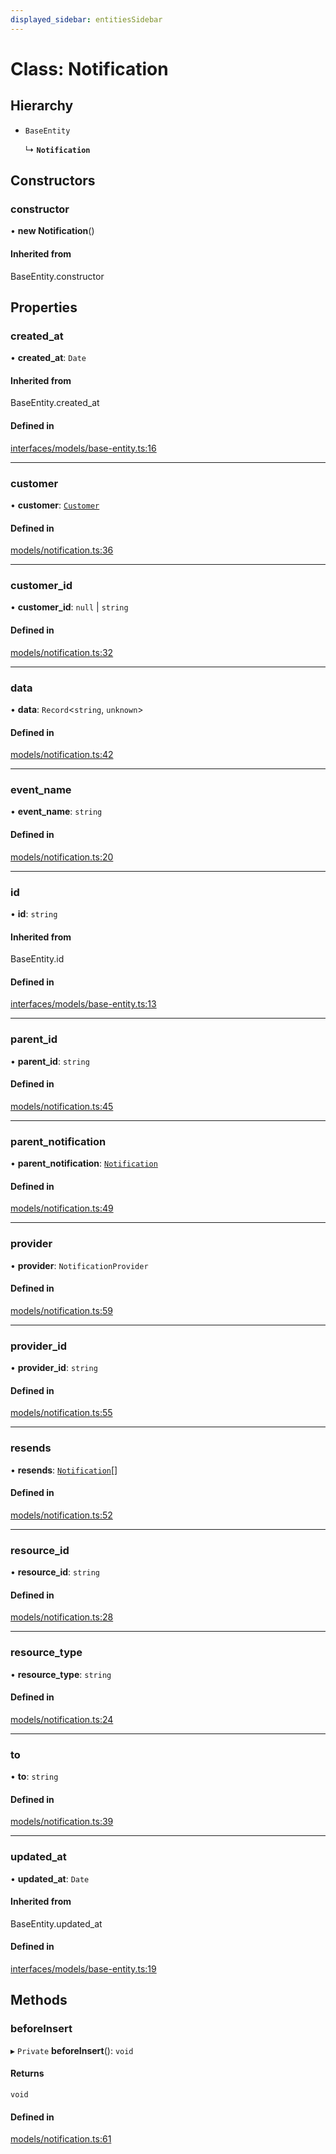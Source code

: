 ```yaml
---
displayed_sidebar: entitiesSidebar
---
```


# Class: Notification

## Hierarchy

- `BaseEntity`

  ↳ **`Notification`**

## Constructors

### constructor

• **new Notification**()

#### Inherited from

BaseEntity.constructor

## Properties

### created\_at

• **created\_at**: `Date`

#### Inherited from

BaseEntity.created\_at

#### Defined in

[interfaces/models/base-entity.ts:16](https://github.com/cloudnepal/medusa/blob/4f3a7c90/packages/medusa/src/interfaces/models/base-entity.ts#L16)

___

### customer

• **customer**: [`Customer`](Customer.md)

#### Defined in

[models/notification.ts:36](https://github.com/cloudnepal/medusa/blob/4f3a7c90/packages/medusa/src/models/notification.ts#L36)

___

### customer\_id

• **customer\_id**: ``null`` \| `string`

#### Defined in

[models/notification.ts:32](https://github.com/cloudnepal/medusa/blob/4f3a7c90/packages/medusa/src/models/notification.ts#L32)

___

### data

• **data**: `Record`<`string`, `unknown`\>

#### Defined in

[models/notification.ts:42](https://github.com/cloudnepal/medusa/blob/4f3a7c90/packages/medusa/src/models/notification.ts#L42)

___

### event\_name

• **event\_name**: `string`

#### Defined in

[models/notification.ts:20](https://github.com/cloudnepal/medusa/blob/4f3a7c90/packages/medusa/src/models/notification.ts#L20)

___

### id

• **id**: `string`

#### Inherited from

BaseEntity.id

#### Defined in

[interfaces/models/base-entity.ts:13](https://github.com/cloudnepal/medusa/blob/4f3a7c90/packages/medusa/src/interfaces/models/base-entity.ts#L13)

___

### parent\_id

• **parent\_id**: `string`

#### Defined in

[models/notification.ts:45](https://github.com/cloudnepal/medusa/blob/4f3a7c90/packages/medusa/src/models/notification.ts#L45)

___

### parent\_notification

• **parent\_notification**: [`Notification`](Notification.md)

#### Defined in

[models/notification.ts:49](https://github.com/cloudnepal/medusa/blob/4f3a7c90/packages/medusa/src/models/notification.ts#L49)

___

### provider

• **provider**: `NotificationProvider`

#### Defined in

[models/notification.ts:59](https://github.com/cloudnepal/medusa/blob/4f3a7c90/packages/medusa/src/models/notification.ts#L59)

___

### provider\_id

• **provider\_id**: `string`

#### Defined in

[models/notification.ts:55](https://github.com/cloudnepal/medusa/blob/4f3a7c90/packages/medusa/src/models/notification.ts#L55)

___

### resends

• **resends**: [`Notification`](Notification.md)[]

#### Defined in

[models/notification.ts:52](https://github.com/cloudnepal/medusa/blob/4f3a7c90/packages/medusa/src/models/notification.ts#L52)

___

### resource\_id

• **resource\_id**: `string`

#### Defined in

[models/notification.ts:28](https://github.com/cloudnepal/medusa/blob/4f3a7c90/packages/medusa/src/models/notification.ts#L28)

___

### resource\_type

• **resource\_type**: `string`

#### Defined in

[models/notification.ts:24](https://github.com/cloudnepal/medusa/blob/4f3a7c90/packages/medusa/src/models/notification.ts#L24)

___

### to

• **to**: `string`

#### Defined in

[models/notification.ts:39](https://github.com/cloudnepal/medusa/blob/4f3a7c90/packages/medusa/src/models/notification.ts#L39)

___

### updated\_at

• **updated\_at**: `Date`

#### Inherited from

BaseEntity.updated\_at

#### Defined in

[interfaces/models/base-entity.ts:19](https://github.com/cloudnepal/medusa/blob/4f3a7c90/packages/medusa/src/interfaces/models/base-entity.ts#L19)

## Methods

### beforeInsert

▸ `Private` **beforeInsert**(): `void`

#### Returns

`void`

#### Defined in

[models/notification.ts:61](https://github.com/cloudnepal/medusa/blob/4f3a7c90/packages/medusa/src/models/notification.ts#L61)
